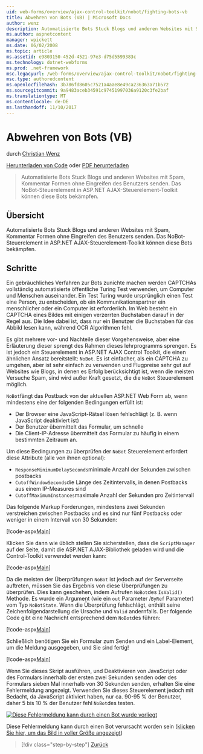 ```yaml
---
uid: web-forms/overview/ajax-control-toolkit/nobot/fighting-bots-vb
title: Abwehren von Bots (VB) | Microsoft Docs
author: wenz
description: Automatisierte Bots Stuck Blogs und anderen Websites mit Spam, Kommentar Formen ohne Eingreifen des Benutzers senden. Das NoBot-Steuerelement in der ASP.NET AJAX-Con...
ms.author: aspnetcontent
manager: wpickett
ms.date: 06/02/2008
ms.topic: article
ms.assetid: e9803150-452d-4521-97e3-d75d5599383c
ms.technology: dotnet-webforms
ms.prod: .net-framework
msc.legacyurl: /web-forms/overview/ajax-control-toolkit/nobot/fighting-bots-vb
msc.type: authoredcontent
ms.openlocfilehash: 3b786fd8605c7521a4aae8e49ca236363a71b572
ms.sourcegitcommit: 9a9483aceb34591c97451997036a9120c3fe2baf
ms.translationtype: MT
ms.contentlocale: de-DE
ms.lasthandoff: 11/10/2017
---
```

<a name="fighting-bots-vb"></a>Abwehren von Bots (VB)
====================
durch [Christian Wenz](https://github.com/wenz)

[Herunterladen von Code](http://download.microsoft.com/download/9/3/f/93f8daea-bebd-4821-833b-95205389c7d0/NoBot0.vb.zip) oder [PDF herunterladen](http://download.microsoft.com/download/b/6/a/b6ae89ee-df69-4c87-9bfb-ad1eb2b23373/nobot0VB.pdf)

> Automatisierte Bots Stuck Blogs und anderen Websites mit Spam, Kommentar Formen ohne Eingreifen des Benutzers senden. Das NoBot-Steuerelement in ASP.NET AJAX-Steuerelement-Toolkit können diese Bots bekämpfen.


## <a name="overview"></a>Übersicht

Automatisierte Bots Stuck Blogs und anderen Websites mit Spam, Kommentar Formen ohne Eingreifen des Benutzers senden. Das NoBot-Steuerelement in ASP.NET AJAX-Steuerelement-Toolkit können diese Bots bekämpfen.

## <a name="steps"></a>Schritte

Ein gebräuchliches Verfahren zur Bots zunichte machen werden CAPTCHAs vollständig automatisierte öffentliche Turing Test verwenden, um Computer und Menschen auseinander. Ein Test Turing wurde ursprünglich einen Test eine Person, zu entscheiden, ob ein Kommunikationspartner ein menschlicher oder ein Computer ist erforderlich. Im Web besteht ein CAPTCHA eines Bildes mit einigen verzerrten Buchstaben darauf in der Regel aus. Die Idee dabei ist, dass nur ein Benutzer die Buchstaben für das Abbild lesen kann, während OCR Algorithmen fehl.

Es gibt mehrere vor- und Nachteile dieser Vorgehensweise, aber eine Erläuterung dieser sprengt des Rahmen dieses lehrprogramms sprengen. Es ist jedoch ein Steuerelement in ASP.NET AJAX Control Toolkit, die einen ähnlichen Ansatz bereitstellt: `NoBot`. Es ist einfacher, als ein CAPTCHA zu umgehen, aber ist sehr einfach zu verwenden und Flugpreise sehr gut auf Websites wie Blogs, in denen es Erfolg berücksichtigt ist, wenn die meisten Versuche Spam, sind wird außer Kraft gesetzt, die die `NoBot` Steuerelement möglich.

`NoBot`fängt das Postback von der aktuellen ASP.NET Web Form ab, wenn mindestens eine der folgenden Bedingungen erfüllt ist:

- Der Browser eine JavaScript-Rätsel lösen fehlschlägt (z. B. wenn JavaScript deaktiviert ist)
- Der Benutzer übermittelt das Formular, um schnelle
- Die Client-IP-Adresse übermittelt das Formular zu häufig in einem bestimmten Zeitraum an.

Um diese Bedingungen zu überprüfen der `NoBot` Steuerelement erfordert diese Attribute (alle von ihnen optional):

- `ResponseMinimumDelaySeconds`minimale Anzahl der Sekunden zwischen postbacks
- `CutoffWindowSeconds`die Länge des Zeitintervalls, in denen Postbacks aus einem IP-Measures sind
- `CutoffMaximumInstances`maximale Anzahl der Sekunden pro Zeitintervall

Das folgende Markup Forderungen, mindestens zwei Sekunden verstreichen zwischen Postbacks und es sind nur fünf Postbacks oder weniger in einem Intervall von 30 Sekunden:

[!code-aspx[Main](fighting-bots-vb/samples/sample1.aspx)]

Klicken Sie dann wie üblich stellen Sie sicherstellen, dass die `ScriptManager` auf der Seite, damit die ASP.NET AJAX-Bibliothek geladen wird und die Control-Toolkit verwendet werden kann:

[!code-aspx[Main](fighting-bots-vb/samples/sample2.aspx)]

Da die meisten der Überprüfungen `NoBot` ist jedoch auf der Serverseite auftreten, müssen Sie das Ergebnis von diese Überprüfungen zu überprüfen. Dies kann geschehen, indem Aufrufen `NoBot`des `IsValid()` Methode. Es wurde ein Argument (wie ein `out` Parameter /`ByRef` Parameter) vom Typ `NoBotState`. Wenn die Überprüfung fehlschlägt, enthält seine Zeichenfolgendarstellung die Ursache und `Valid` andernfalls. Der folgende Code gibt eine Nachricht entsprechend dem `NoBot`des führen:

[!code-aspx[Main](fighting-bots-vb/samples/sample3.aspx)]

Schließlich benötigen Sie ein Formular zum Senden und ein Label-Element, um die Meldung ausgegeben, und Sie sind fertig!

[!code-aspx[Main](fighting-bots-vb/samples/sample4.aspx)]

Wenn Sie dieses Skript ausführen, und Deaktivieren von JavaScript oder des Formulars innerhalb der ersten zwei Sekunden senden oder des Formulars sieben Mal innerhalb von 30 Sekunden senden, erhalten Sie eine Fehlermeldung angezeigt. Verwenden Sie dieses Steuerelement jedoch mit Bedacht, da JavaScript aktiviert haben, nur ca. 90-95 % der Benutzer, daher 5 bis 10 % der Benutzer fehl `NoBot`des testen.


[![Diese Fehlermeldung kann durch einen Bot wurde vorliegt](fighting-bots-vb/_static/image2.png)](fighting-bots-vb/_static/image1.png)

Diese Fehlermeldung kann durch einen Bot verursacht worden sein ([klicken Sie hier, um das Bild in voller Größe angezeigt](fighting-bots-vb/_static/image3.png))

>[!div class="step-by-step"]
[Zurück](fighting-bots-cs.md)
